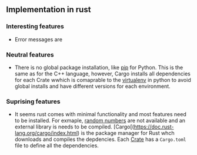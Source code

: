 ## Implementation in rust

### Interesting features

  * Error messages are 

### Neutral features

  * There is no global package installation, like [pip](https://pypi.org/project/pip/) for Python. This is the same as for the C++ language, however, Cargo installs all dependencies for each Crate wwhich is comaprable to the [virtualenv](https://docs.python.org/3/library/venv.html) in python to avoid global installs and have different versions for each environment. 

### Suprising features

  * It seems rust comes with minimal functionality and most features need to be installed. For exmaple, [random numbers](https://rust-lang-nursery.github.io/rust-cookbook/algorithms/randomness.html) are not available and an external library is needs to be compiled. [Cargo[(https://doc.rust-lang.org/cargo/index.html) is the package manager for Rust whch downloads and compiles the depdencies. Each [Crate](https://doc.rust-lang.org/cargo/appendix/glossary.html#crate)  has a `Cargo.toml` file to define all the dependencies. 
